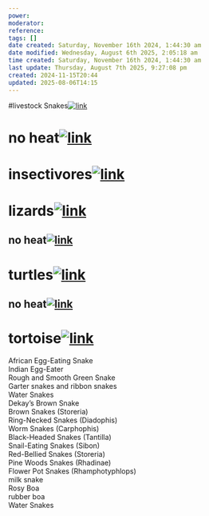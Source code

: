 ```yaml
---
power: 
moderator: 
reference: 
tags: []
date created: Saturday, November 16th 2024, 1:44:30 am
date modified: Wednesday, August 6th 2025, 2:05:18 am
time created: Saturday, November 16th 2024, 1:44:30 am
last update: Thursday, August 7th 2025, 9:27:08 pm
created: 2024-11-15T20:44
updated: 2025-08-06T14:15
---
```

#livestock 
Snakes[![link](https://localhost/tiki-26.2/img/icons/link.png)](https://localhost/tiki-26.2/tiki-index.php?page=reptiles-and-amphibians#Snakes)

# no heat[![link](https://localhost/tiki-26.2/img/icons/link.png)](https://localhost/tiki-26.2/tiki-index.php?page=reptiles-and-amphibians#no_heat)

# insectivores[![link](https://localhost/tiki-26.2/img/icons/link.png)](https://localhost/tiki-26.2/tiki-index.php?page=reptiles-and-amphibians#insectivores)

# lizards[![link](https://localhost/tiki-26.2/img/icons/link.png)](https://localhost/tiki-26.2/tiki-index.php?page=reptiles-and-amphibians#lizards)

## no heat[![link](https://localhost/tiki-26.2/img/icons/link.png)](https://localhost/tiki-26.2/tiki-index.php?page=reptiles-and-amphibians#no_heat_2)

# turtles[![link](https://localhost/tiki-26.2/img/icons/link.png)](https://localhost/tiki-26.2/tiki-index.php?page=reptiles-and-amphibians#turtles)

## no heat[![link](https://localhost/tiki-26.2/img/icons/link.png)](https://localhost/tiki-26.2/tiki-index.php?page=reptiles-and-amphibians#no_heat_3)

# tortoise[![link](https://localhost/tiki-26.2/img/icons/link.png)](https://localhost/tiki-26.2/tiki-index.php?page=reptiles-and-amphibians#tortoise)

African Egg-Eating Snake  
Indian Egg-Eater  
Rough and Smooth Green Snake  
Garter snakes and ribbon snakes  
Water Snakes  
Dekay’s Brown Snake  
Brown Snakes (Storeria)  
Ring-Necked Snakes (Diadophis)  
Worm Snakes (Carphophis)  
Black-Headed Snakes (Tantilla)  
Snail-Eating Snakes (Sibon)  
Red-Bellied Snakes (Storeria)  
Pine Woods Snakes (Rhadinae)  
Flower Pot Snakes (Rhamphotyphlops)  
milk snake  
Rosy Boa  
rubber boa  
Water Snakes